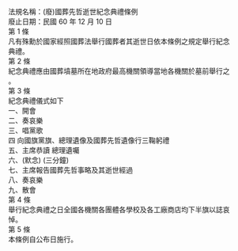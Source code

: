 法規名稱：(廢)國葬先哲逝世紀念典禮條例  
廢止日期：民國 60 年 12 月 10 日  
第 1 條  
凡有殊勳於國家經照國葬法舉行國葬者其逝世日依本條例之規定舉行紀念  
典禮。  
第 2 條  
紀念典禮應由國葬墳墓所在地政府最高機關領導當地各機關於墓前舉行之  
。  
第 3 條  
紀念典禮儀式如下  
一、開會  
二、奏哀樂  
三、唱黨歌  
四 向國旗黨旗、總理遺像及國葬先哲遺像行三鞠躬禮  
五、主席恭讀 總理遺囑  
六、(默念) (三分鐘)  
七、主席報告國葬先哲事略及其逝世經過  
八、奏哀樂  
九、散會  
第 4 條  
舉行紀念典禮之日全國各機關各團體各學校及各工廠商店均下半旗以誌哀  
悼。  
第 5 條  
本條例自公布日施行。  


